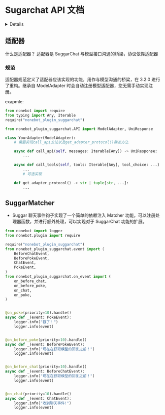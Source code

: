 # Sugarchat API 文档

<details>

## Config 类

### get_config()

**参数**

- `value` (str | None): 配置键（可选）

**返回**

- dict | Any: 所有配置字典或指定键的值

**异常**

- KeyError: 指定键不存在时抛出

---

### set_config()

**参数**

- `key` (str): 配置键
- `value` (str): 配置值

---

### add_model()

**参数**

- `file_name` (str): 模型文件名（不带后缀）
- `data` (dict): 模型配置数据

**异常**

- FileExistsError: 模型文件已存在时抛出

---

### get_models()

**返回**

- list: 模型列表

---

### reg_config()

**参数**

- `key` (str): 配置项名

**异常**

- Exception: 配置项已存在时抛出

---

### reg_model_config()

**参数**

- `key` (str): 配置项名

**异常**

- Exception: 配置项已存在时抛出

---

## Menu 类

### reg_menu()

**参数**

- `cmd_name` (str): 命令名称
- `describe` (str): 描述文本

**返回**

- Menu: 支持链式调用的实例

---

## Admin 类

### send_with()

**参数**

- `msg` (str): 消息内容

**返回**

- Admin: 支持链式调用的实例

---

### send_error()

**参数**

- `msg` (str): 错误消息内容

**返回**

- Admin: 支持链式调用的实例

---

### is_admin()

**参数**

- `user_id` (int): 用户 ID

**返回**

- bool: 管理员状态

---

### add_admin()

**参数**

- `user_id` (int): 用户 ID

**返回**

- Admin: 支持链式调用的实例

---

### set_admin_group()

**参数**

- `group_id` (int): 群组 ID

**返回**

- Admin: 支持链式调用的实例

---

## Chat 类

### get_msg()

**参数**

- `prompt` (str): 提示词
- `message` (list): 消息列表

**返回**

- Any: LLM 响应内容

---

### get_msg_on_list()

**参数**

- `message` (list): 消息列表

**返回**

- Any: LLM 响应内容

</details>

## 适配器

什么是适配器？
适配器是 SuggarChat 与模型接口沟通的桥梁，协议依靠适配器

### 规范

适配器规范定义了适配器应该实现的功能，用作与模型沟通的桥梁，在 3.2.0 进行了重构。继承自 ModelAdapter 时会自动注册模型适配器，您无需手动实现注册。

exapmle:

```python
from nonebot import require
from typing import Any, Iterable
require("nonebot_plugin_suggarchat")

from nonebot_plugin_suggarchat.API import ModelAdapter, UniResponse

class YourAdapter(ModelAdapter):
    # 需要实现call_api方法以及get_adapter_protocol()静态方法

    async def call_api(self, messages: Iterable[Any]) -> UniResponse:
        ...

    async def call_tools(self, tools: Iterable[Any], tool_choice: ...) -> UniResponse:
        ...
        # 可选实现

    def get_adapter_protocol() -> str | tuple[str, ...]:
        ...

```

## SuggarMatcher

- Suggar 聊天事件钩子实现了一个简单的依赖注入 Matcher 功能，可以注册处理器函数，并进行额外处理，可以实现对于 SuggarChat 功能的扩展。

```python
from nonebot import logger
from nonebot.plugin import require

require("nonebot_plugin_suggarchat")
from nonebot_plugin_suggarchat.event import (
    BeforeChatEvent,
    BeforePokeEvent,
    ChatEvent,
    PokeEvent,
)
from nonebot_plugin_suggarchat.on_event import (
    on_before_chat,
    on_before_poke,
    on_chat,
    on_poke,
)


@on_poke(priority=10).handle()
async def _(event: PokeEvent):
    logger.info("戳了！")
    logger.info(event)


@on_before_poke(priority=10).handle()
async def _(event: BeforePokeEvent):
    logger.info("现在在获取模型的回复之前！")
    logger.info(event)


@on_before_chat(priority=10).handle()
async def _(event: BeforeChatEvent):
    logger.info("现在在获取模型的回复之前！")
    logger.info(event)


@on_chat(priority=10).handle()
async def _(event: ChatEvent):
    logger.info("收到聊天事件!")
    logger.info(event)


```
